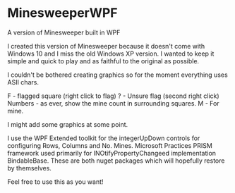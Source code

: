 # MinesweeperWPF
A version of Minesweeper built in WPF

I created this version of Minesweeper because it doesn't come with Windows 10 and I miss the old Windows XP version.
I wanted to keep it simple and quick to play and as faithful to the original as possible.

I couldn't be bothered creating graphics so for the moment everything uses ASII chars.

F - flagged square (right click to flag)
? - Unsure flag (second right click)
Numbers - as ever, show the mine count in surrounding squares.
M - For mine.

I might add some graphics at some point.

I use the WPF Extended toolkit for the integerUpDown controls for configuring Rows, Columns and No. Mines.
Microsoft Practices PRISM framework used primarily for INOtifyPropertyChangeed implementation BindableBase.
These are both nuget packages which will hopefully restore by themselves.

Feel free to use this as you want!
